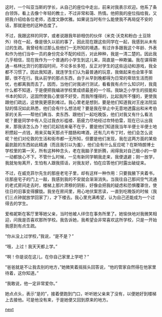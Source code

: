
这时，一个叫亚当斯的学长，从自己的座位中走出，前来对我表示欢迎。他系了条白领饰，看上去像个年轻的教士，不过非常和蔼、热情。他把我的座位指给我，又把我介绍给各位老师，态度文静优雅。如果说当时有什么能使我不再局促不安的话，那就是他的这种态度了。

不过，我跟这样的同学，或者说跟我年龄相仿的伙伴（米克·沃克和粉白·土豆除外）待在一起，像是很久以前的事了，因此现在跟这些同学在一起，我感到从未有过的生疏。我曾经有过那么些他们一无所知的境遇，有过许多跟我这个年龄、外表和作为他们当中一员的身份完全不配的经历，对此种种，我是一清二楚的。因此我几乎相信，现在我作为一个普通的小学生到这儿来，简直是一种欺骗。我在谋得斯通－格林比货行的那段时间，不论多长多短，反正对学生的这些运动和游戏，我全都不习惯了。因此我知道，就连学生们认为最普通的玩意，我做起来也会笨手笨脚，很不在行。我从前学的那点东西，由于从早到晚都得为日常的卑琐生活而担忧，也都离我而去了。因而，当他们对我进行测试，看看我有点什么知识时，我竟什么都不知道，于是便把我编进学校里成绩最差的一个班。我缺乏小学生的技能和书本的知识，这固然使我心里很不好受，而我所懂得的，比起我所不懂的，更使我跟他们疏远，这使我更感到难过。我心里老是想到，要是他们知道我对王座法院监狱的情况如此熟悉，他们会有什么想法呢？要是我在举止中无意地透露出和米考伯家的关系——帮他们典当、卖东西、跟他们一起吃晚饭，他们对我又有什么看法呢？要是同学中有人见过我衣衫褴褛、筋疲力尽地经过坎特伯雷，现在已认出我来，那我该怎么办？他们花起钱来毫不在乎，要是他们知道我当年半便士半便士地积攒起一点钱，用来买每天那点干腊肠和啤酒，还有几片布丁时，他们会怎么说呢？他们对伦敦的生活和街市都一无所知，但要是他们发现，我在这两方面的某些最肮脏的东西如此精通（而且我引以为羞），他们会有什么反应呢？在斯特朗博士学校里的第一天，所有这种种念头，老在我脑子里折腾，闹得我对自己极小的一举一动都放心不下。不管什么时候，一见有新同学朝我走来，我便退避；刚一放学，我就匆匆离开，生怕有人跟我搭话，对我友好，怕在应答他们时露出破绽来。

不过，在威克菲尔先生的那座老宅子里，却有这样一种作用：只要我腋下夹着书，往那座宅子的门上一敲，我感到我的不安就会渐渐消失。当我往自己那间空气流通的老式房间走去时，楼梯上那片肃穆的阴影，好像会把我的疑虑和恐惧覆罩住，使往日的旧事变得朦胧。我坐在房间里，用心地伏案苦读，一直到吃晚饭的时候（我们三点钟就放学回家了），才下楼去。我心里充满希望，认为自己还能成为一个过得去的学生。

爱格妮斯在客厅里等她父亲，当时他被人绊住在事务所里了。她愉快地对我微笑相迎，问我是否喜欢那所学校。我告诉她，我希望会非常喜欢这所学校，只是一开始我感到有点生疏。

“你从没上过学校，”我说，“是不是？”

“哦，上过！我天天都上学。”

“啊！你是说在这儿，在你自己家里上学吧？”

“爸爸就是不让我去别的地方，”她微笑着摇摇头回答说，“他的管家自然得在他家里待着，这你知道。”

“我敢说，他一定非常爱你。”

她点点头，表示“是的”，接着便跑到门口，听听她父亲来了没有，以便她好到楼梯上去接他。可是他没有来，于是她便又回到原来的地方。

[next](page212.md)